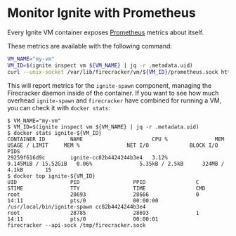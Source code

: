 # Monitor Ignite with Prometheus

Every Ignite VM container exposes [Prometheus](https://prometheus.io) metrics about itself.

These metrics are available with the following command:

```bash
VM_NAME="my-vm"
VM_ID=$(ignite inspect vm ${VM_NAME} | jq -r .metadata.uid)
curl --unix-socket /var/lib/firecracker/vm/${VM_ID}/prometheus.sock http:/metrics
```

This will report metrics for the `ignite-spawn` component, managing the Firecracker daemon inside of the container.
If you want to see how much overhead `ignite-spawn` and `firecracker` have combined for running a VM, you can 
check it with `docker stats`:

```console
$ VM_NAME="my-vm"
$ VM_ID=$(ignite inspect vm ${VM_NAME} | jq -r .metadata.uid)
$ docker stats ignite-${VM_ID}
CONTAINER ID        NAME                      CPU %               MEM USAGE / LIMIT     MEM %               NET I/O             BLOCK I/O           PIDS
29259f616d9c        ignite-cc82b4424244b3e4   3.12%               9.145MiB / 15.52GiB   0.06%               5.35kB / 2.5kB      324MB / 4.1kB       15
$ docker top ignite-${VM_ID}
UID                 PID                 PPID                C                   STIME               TTY                 TIME                CMD
root                28693               28666               0                   14:11               pts/0               00:00:00            /usr/local/bin/ignite-spawn cc82b4424244b3e4
root                28785               28693               1                   14:11               pts/0               00:00:01            firecracker --api-sock /tmp/firecracker.sock
```
